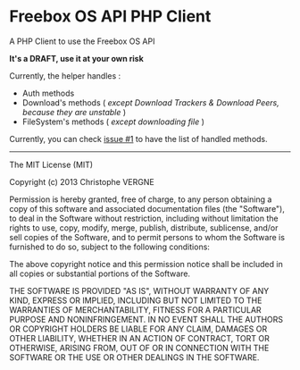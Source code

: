 Freebox OS API PHP Client
================

A PHP Client to use the Freebox OS API

**It's a DRAFT, use it at your own risk**

Currently, the helper handles :
- Auth methods
- Download's methods ( *except Download Trackers & Download Peers, because they are unstable* )
- FileSystem's methods ( *except downloading file* )

Currently, you can check [issue #1](https://github.com/cvergne/FreeboxOS_Client/issues/1) to have the list of handled methods.

-----------
The MIT License (MIT)

Copyright (c) 2013 Christophe VERGNE

Permission is hereby granted, free of charge, to any person obtaining a copy of
this software and associated documentation files (the "Software"), to deal in
the Software without restriction, including without limitation the rights to
use, copy, modify, merge, publish, distribute, sublicense, and/or sell copies of
the Software, and to permit persons to whom the Software is furnished to do so,
subject to the following conditions:

The above copyright notice and this permission notice shall be included in all
copies or substantial portions of the Software.

THE SOFTWARE IS PROVIDED "AS IS", WITHOUT WARRANTY OF ANY KIND, EXPRESS OR
IMPLIED, INCLUDING BUT NOT LIMITED TO THE WARRANTIES OF MERCHANTABILITY, FITNESS
FOR A PARTICULAR PURPOSE AND NONINFRINGEMENT. IN NO EVENT SHALL THE AUTHORS OR
COPYRIGHT HOLDERS BE LIABLE FOR ANY CLAIM, DAMAGES OR OTHER LIABILITY, WHETHER
IN AN ACTION OF CONTRACT, TORT OR OTHERWISE, ARISING FROM, OUT OF OR IN
CONNECTION WITH THE SOFTWARE OR THE USE OR OTHER DEALINGS IN THE SOFTWARE.

        
          
